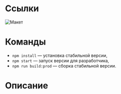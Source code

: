 # Ссылки

![Макет](https://www.figma.com/file/buMrjuDILmy0L8vLTmOu24/Chat_external_link?type=design&node-id=0-1&mode=design&t=qC3uqijGIFSl3bCL-0)

# Команды

- `npm install` — установка стабильной версии,
- `npm start` — запуск версии для разработчика,
- `npm run build:prod` — сборка стабильной версии.

# Описание

